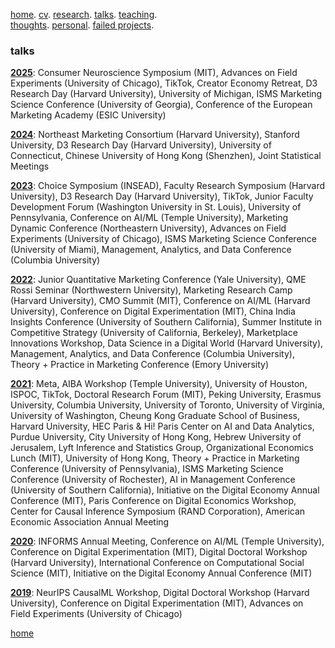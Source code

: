 [home](./). [cv](./assets/files/CV.pdf). [research](./research.md). [talks](./talk.md). [teaching](./teaching.md). <br/>
[thoughts](./thought.md). [personal](./hobby.md). [failed projects](./failed.md).

### talks

<!--
This is a multi-line comment.
It can span across several lines.
-->

<ins>**2025**</ins>: Consumer Neuroscience Symposium (MIT), Advances on Field Experiments (University of Chicago), TikTok, Creator Economy Retreat, D3 Research Day (Harvard University), University of Michigan, ISMS Marketing Science Conference (University of Georgia), Conference of the European Marketing Academy (ESIC University)

<ins>**2024**</ins>: Northeast Marketing Consortium (Harvard University), Stanford University, D3 Research Day
(Harvard University), University of Connecticut, Chinese University of Hong Kong (Shenzhen), Joint
Statistical Meetings

<ins>**2023**</ins>: Choice Symposium (INSEAD), Faculty Research Symposium (Harvard University), D3 Research
Day (Harvard University), TikTok, Junior Faculty Development Forum (Washington University in St.
Louis), University of Pennsylvania, Conference on AI/ML (Temple University), Marketing Dynamic
Conference (Northeastern University), Advances on Field Experiments (University of Chicago), ISMS
Marketing Science Conference (University of Miami), Management, Analytics, and Data Conference
(Columbia University)

<ins>**2022**</ins>: Junior Quantitative Marketing Conference (Yale University), QME Rossi Seminar (Northwestern University), Marketing Research Camp (Harvard University), CMO Summit (MIT), Conference
on AI/ML (Harvard University), Conference on Digital Experimentation (MIT), China India Insights
Conference (University of Southern California), Summer Institute in Competitive Strategy (University
of California, Berkeley), Marketplace Innovations Workshop, Data Science in a Digital World (Harvard
University), Management, Analytics, and Data Conference (Columbia University), Theory + Practice
in Marketing Conference (Emory University)

<ins>**2021**</ins>: Meta, AIBA Workshop (Temple University), University of Houston, ISPOC, TikTok, Doctoral
Research Forum (MIT), Peking University, Erasmus University, Columbia University, University of
Toronto, University of Virginia, University of Washington, Cheung Kong Graduate School of Business,
Harvard University, HEC Paris & Hi! Paris Center on AI and Data Analytics, Purdue University, City
University of Hong Kong, Hebrew University of Jerusalem, Lyft Inference and Statistics Group, Organizational Economics Lunch (MIT), University of Hong Kong, Theory + Practice in Marketing Conference (University of Pennsylvania), ISMS Marketing Science Conference (University of Rochester), AI
in Management Conference (University of Southern California), Initiative on the Digital Economy Annual Conference (MIT), Paris Conference on Digital Economics Workshop, Center for Causal Inference
Symposium (RAND Corporation), American Economic Association Annual Meeting

<ins>**2020**</ins>: INFORMS Annual Meeting, Conference on AI/ML (Temple University), Conference on Digital
Experimentation (MIT), Digital Doctoral Workshop (Harvard University), International Conference on
Computational Social Science (MIT), Initiative on the Digital Economy Annual Conference (MIT)

<ins>**2019**</ins>: NeurIPS CausalML Workshop, Digital Doctoral Workshop (Harvard University), Conference on
Digital Experimentation (MIT), Advances on Field Experiments (University of Chicago)

<!--
#### seminars:


\- University of Michigan (2025/4)<br/>
\- Marketing Science, TikTok (2025/2)<br/>
\- Northeast Marketing Consortium, Harvard (2024/10)<br/>
\- Stanford University (2024/5)<br/>
\- University of Connecticut (2024/4)<br/>
\- The Chinese University of Hong Kong, Shenzhen (2024/2)<br/>
\- The Choice Symposium, INSEAD (2023/8)<br/>
\- Faculty Research Symposium, Harvard (2023/5)<br/>
\- D^3 Research Day, Harvard (2023/5)<br/>
\- Marketing Science, TikTok (2023/5)<br/>
\- Junior Faculty Development Forum, WUSTL (2023/5)<br/>
\- University of Pennsylvania (2023/2)<br/>
\- Junior Quantitative Marketing Conference, Yale (2022/9)<br/>
\- QME Rossi Seminar, Northwestern (2022/5)<br/>
\- Marketing Research Camp, Harvard (2022/5)<br/>
\- CMO Summit, MIT (2022/4)<br/>
\- Core Data Science, Meta (2021/12)<br/>
\- AIBA Workshop, Temple (2021/12)<br/>
\- University of Houston (2021/11)<br/>
\- ISPOC Seminar (2021/8)<br/>
\- Marketing Science, TikTok (2021/7)<br/>
\- Sloan Doctoral Research Forum, MIT (2021/4)<br/>
\- Peking University (2021/3)<br/>
\- Erasmus University (2021/3)<br/>
\- Columbia University (2021/2)<br/>
\- University of Toronto (2021/2)<br/>
\- University of Virginia (2021/2)<br/>
\- University of Washington (2021/1)<br/>
\- Cheung Kong Graduate School of Business (2021/1)<br/>
\- Harvard University (2021/1)<br/>
\- HEC Paris & Hi! Paris Center on AI and Data Analytics (2021/1)<br/>
\- Purdue University (2021/1)<br/>
\- City University of Hong Kong (2021/1)<br/>
\- Hebrew University of Jerusalem (2020/12)<br/>
\- Inference and Statistics Reading Group, Lyft (2020/12)<br/>
\- The University of Hong Kong (2020/11)<br/>
\- Massachusetts Institute of Technology (2020/11)<br/>
\- Organizational Economics Lunch, MIT (2020/10)<br/>
\- Massachusetts Institute of Technology (2020/5)<br/>
\- Massachusetts Institute of Technology (2017/11)<br/>

#### conferences:

\- Joint Statistical Meeting, Portland (2024/8)<br/>
\- Marketing Dynamics Conference, Northeastern (2023/9)<br/>
\- Advances on Field Experiment, Chicago (2023/9)<br/>
\- ISMS Marketing Science Conference, Miami (2023/6)<br/>
\- Management, Analytics, and Data, Columbia/Wharton (2023/5)<br/>
\- Conference on AI/ML, Harvard (2022/12)<br/>
\- Conference on Digital Experimentation, MIT (2022/11)<br/>
\- China India Insights Conference, USC (2022/10)<br/>
\- Summer Institute in Competitive Strategy, UC Berkeley (2022/6)<br/>
\- Marketplace Innovations Workshop (2022/5)<br/>
\- Management, Analytics, and Data, Columbia/Wharton (2022/5)<br/>
\- Theory + Practice in Marketing, Emory (2022/5)<br/>
\- Data Science in a Digital World Conference, Harvard (2022/5)<br/>
\- Causal Inference Symposium, RAND Corporation (2021/6)<br/>
\- Theory + Practice in Marketing, Wharton (2021/6)<br/>
\- ISMS Marketing Science Conference, Rochester (2021/6)<br/>
\- IDE Annual Conference, MIT (2021/5)<br/>
\- Artificial Intelligence in Management Conference, USC (2021/5)<br/>
\- Paris Conference on Digital Economics Workshop (2021/4)<br/>
\- American Economic Association Annual Meeting (2021/1)<br/>
\- Conference on AI/ML, NYU, CMU & Temple (2020/12)<br/>
\- Workshop on Information Systems and Economics (2020/12)<br/>
\- Conference on Digital Experimentation, MIT (2020/11)<br/>
\- INFORMS Annual Meeting (2020/11)<br/>
\- Digital Doctoral Workshop, Harvard (2020/11)<br/>
\- Conference on Computational Social Science, MIT (2020/7)<br/>
\- IDE Annual Conference, MIT (2020/5)<br/>
\- NeurIPS CausalML Workshop (2019/12)<br/>
\- Digital Doctoral Workshop, Harvard (2019/12)<br/>
\- Conference on Digital Experimentation, MIT (2019/11)<br/>
\- Advances on Field Experiments, Chicago (2019/7)<br/>

-->

[home](./)


